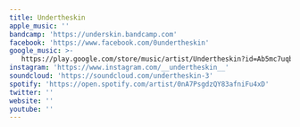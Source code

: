 ```yaml
---
title: Undertheskin
apple_music: ''
bandcamp: 'https://underskin.bandcamp.com'
facebook: 'https://www.facebook.com/0undertheskin'
google_music: >-
   https://play.google.com/store/music/artist/Undertheskin?id=Ab5mc7uqblf7ryqhxzwtlzp6ujm
instagram: 'https://www.instagram.com/__undertheskin__'
soundcloud: 'https://soundcloud.com/undertheskin-3'
spotify: 'https://open.spotify.com/artist/0nA7PsgdzQY83afniFu4xD'
twitter: ''
website: ''
youtube: ''
---
```


